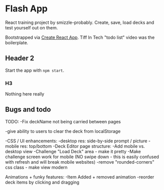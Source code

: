 # Flash App

React training project by smizzle-probably. Create, save, load decks and test yourself out on them.

Bootstrapped via [Create React App](https://github.com/facebook/create-react-app).
Tiff In Tech "todo list" video was the boilerplate.

## Header 2

Start the app with `npm start`.

### H3

Nothing here really

## Bugs and todo

TODO:
-Fix deckName not being carried between pages

-give ability to users to clear the deck from localStorage

-CSS / UI enhancements:
-desktop res: side-by-side prompt / picture
-mobile res: top/bottom
-Deck Editor page structure:
-Add mobile vs. desktop view
-Challenge "Load Deck" area - make it pretty
-Make challenge screen work for mobile (NO swipe down - this is easily confused with refresh and will break mobile websites)
-remove "rounded-corners" css class - make view modern

Animations + funky features:
-Item Added + removed animation
-reorder deck items by clicking and dragging
